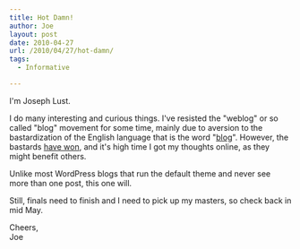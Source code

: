 ```yaml
---
title: Hot Damn!
author: Joe
layout: post
date: 2010-04-27
url: /2010/04/27/hot-damn/
tags:
  - Informative

---
```


I'm Joseph Lust. 

I do many interesting and curious things. I've resisted the "weblog" or so called "blog" movement for some time, mainly due to aversion to the bastardization of the English language that is the word "[blog][1]". However, the bastards [have won][2], and it's high time I got my thoughts online, as they might benefit others.

Unlike most WordPress blogs that run the default theme and never see more than one post, this one will.

Still, finals need to finish and I need to pick up my masters, so check back in mid May.

Cheers, <br>Joe

 [1]: http://www.merriam-webster.com/dictionary/blog
 [2]: https://en.wikipedia.org/wiki/Lists_of_Merriam-Webster%27s_Words_of_the_Year#2004
